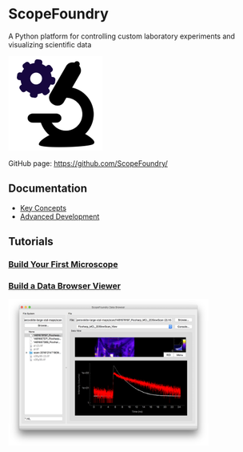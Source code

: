 # ScopeFoundry

A Python platform for controlling custom laboratory experiments and visualizing scientific data

![Logo](logo/scopefoundry_logo2_189.png)


GitHub page: <https://github.com/ScopeFoundry/>


## Documentation

* [Key Concepts](key_concepts.html)
* [Advanced Development](advanced_dev.html)

## Tutorials

### [Build Your First Microscope](./building_your_first_microscope.html)


### [Build a Data Browser Viewer][databrowser_link]
[<img src='databrowse_1.png' width=400px>][databrowser_link]

[databrowser_link]: ./databrowser_view_tutorial.html


